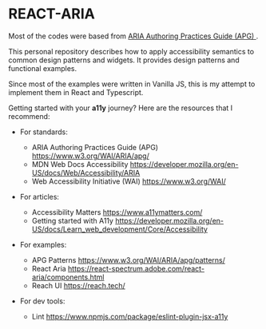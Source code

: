 # REACT-ARIA

Most of the codes were based from [ARIA Authoring Practices Guide (APG)
](https://www.w3.org/WAI/ARIA/apg/).

This personal repository describes how to apply accessibility semantics to common design patterns and widgets. It provides design patterns and functional examples.

Since most of the examples were written in Vanilla JS, this is my attempt to implement them in React and Typescript.

Getting started with your **a11y** journey? Here are the resources that I recommend:

- For standards:

  - ARIA Authoring Practices Guide (APG) <https://www.w3.org/WAI/ARIA/apg/>
  - MDN Web Docs Accessibility <https://developer.mozilla.org/en-US/docs/Web/Accessibility/ARIA>
  - Web Accessibility Initiative (WAI) <https://www.w3.org/WAI/>

- For articles:

  - Accessibility Matters <https://www.a11ymatters.com/>
  - Getting started with A11y <https://developer.mozilla.org/en-US/docs/Learn_web_development/Core/Accessibility>

- For examples:

  - APG Patterns <https://www.w3.org/WAI/ARIA/apg/patterns/>
  - React Aria <https://react-spectrum.adobe.com/react-aria/components.html>
  - Reach UI <https://reach.tech/>

- For dev tools:
  - Lint <https://www.npmjs.com/package/eslint-plugin-jsx-a11y>
